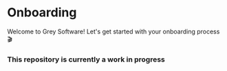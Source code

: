# Onboarding

Welcome to Grey Software! Let's get started with your onboarding process 🎬

### This repository is currently a work in progress
